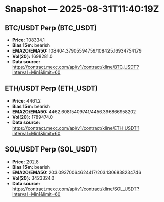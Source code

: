# Snapshot — 2025-08-31T11:40:19Z

## BTC/USDT Perp (BTC_USDT)
- **Price:** 108334.1
- **Bias 15m:** bearish
- **EMA20/EMA50:** 108404.37905594759/108425.16934754179
- **Vol(20):** 1698281.0
- **Data source:** https://contract.mexc.com/api/v1/contract/kline/BTC_USDT?interval=Min1&limit=60

## ETH/USDT Perp (ETH_USDT)
- **Price:** 4461.2
- **Bias 15m:** bearish
- **EMA20/EMA50:** 4462.60815409741/4456.396866958202
- **Vol(20):** 1789474.0
- **Data source:** https://contract.mexc.com/api/v1/contract/kline/ETH_USDT?interval=Min1&limit=60

## SOL/USDT Perp (SOL_USDT)
- **Price:** 202.8
- **Bias 15m:** bearish
- **EMA20/EMA50:** 203.09370064624417/203.1306838234746
- **Vol(20):** 3423324.0
- **Data source:** https://contract.mexc.com/api/v1/contract/kline/SOL_USDT?interval=Min1&limit=60
